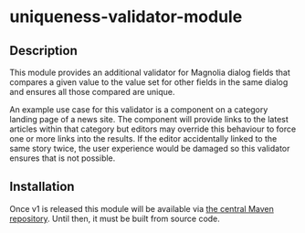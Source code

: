 # uniqueness-validator-module
## Description
This module provides an additional validator for Magnolia dialog fields that compares a given value to the value set for other fields in the same dialog and ensures all those compared are unique.

An example use case for this validator is a component on a category landing page of a news site. The component will provide links to the latest articles within that category but editors may override this behaviour to force one or more links into the results. If the editor accidentally linked to the same story twice, the user experience would be damaged so this validator ensures that is not possible.

## Installation
Once v1 is released this module will be available via [the central Maven repository](http://repo1.maven.org/maven2/uk/co/malleusconsulting/). Until then, it must be built from source code.
